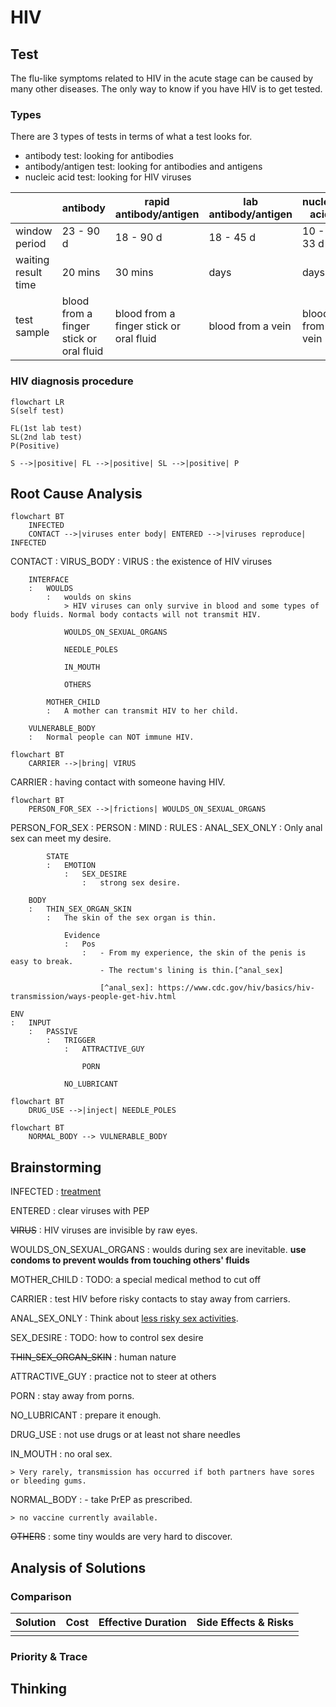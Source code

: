 # HIV

## Test
[problem overview]: #
[a problem can be of services or env of a system]: #

The flu-like symptoms related to HIV in the acute stage can be caused by many other diseases. The only way to know if you have HIV is to get tested.

### Types

There are 3 types of tests in terms of what a test looks for.
- antibody test: looking for antibodies
- antibody/antigen test: looking for antibodies and antigens
- nucleic acid test: looking for HIV viruses

| | antibody | rapid antibody/antigen | lab antibody/antigen | nucleic acid |
| --- | --- | --- | --- | --- |
| window period | 23 - 90 d | 18 - 90 d | 18 - 45 d | 10 - 33 d |
| waiting result time | 20 mins | 30 mins | days | days |
| test sample | blood from a finger stick or oral fluid | blood from a finger stick or oral fluid | blood from a vein | blood from a vein |

### HIV diagnosis procedure

```mermaid
flowchart LR
S(self test)

FL(1st lab test)
SL(2nd lab test)
P(Positive)

S -->|positive| FL -->|positive| SL -->|positive| P
```

## Root Cause Analysis
[backward cause reasoning for general problems]: #
[recursive trouble shooting for engineering problems to an atomic level (build hypothesis, use evidence (examination  + unit tests))]: #

```mermaid
flowchart BT
    INFECTED
    CONTACT -->|viruses enter body| ENTERED -->|viruses reproduce| INFECTED
```
CONTACT
:   VIRUS_BODY
    :   VIRUS
        :   the existence of HIV viruses

        INTERFACE
        :   WOULDS
            :   woulds on skins
                > HIV viruses can only survive in blood and some types of body fluids. Normal body contacts will not transmit HIV.

                WOULDS_ON_SEXUAL_ORGANS

                NEEDLE_POLES

                IN_MOUTH

                OTHERS

            MOTHER_CHILD
            :   A mother can transmit HIV to her child.

        VULNERABLE_BODY
        :   Normal people can NOT immune HIV.

```mermaid
flowchart BT
    CARRIER -->|bring| VIRUS
```
CARRIER
:   having contact with someone having HIV.

```mermaid
flowchart BT
    PERSON_FOR_SEX -->|frictions| WOULDS_ON_SEXUAL_ORGANS
```
PERSON_FOR_SEX
:   PERSON
    :   MIND
        :   RULES
            :   ANAL_SEX_ONLY
                :   Only anal sex can meet my desire.

            STATE
            :   EMOTION
                :   SEX_DESIRE
                    :   strong sex desire.

        BODY
        :   THIN_SEX_ORGAN_SKIN
            :   The skin of the sex organ is thin.
                
                Evidence
                :   Pos
                    :   - From my experience, the skin of the penis is easy to break.
                        - The rectum's lining is thin.[^anal_sex]

                        [^anal_sex]: https://www.cdc.gov/hiv/basics/hiv-transmission/ways-people-get-hiv.html

    ENV
    :   INPUT
        :   PASSIVE
            :   TRIGGER
                :   ATTRACTIVE_GUY
                    
                    PORN

                NO_LUBRICANT

```mermaid
flowchart BT
    DRUG_USE -->|inject| NEEDLE_POLES
```

```mermaid
flowchart BT
    NORMAL_BODY --> VULNERABLE_BODY
```

## Brainstorming
[removal of touchable physical objects is applicable]: #
[replacement V.S repair. Localize the problem to an atomic level where fixing it components is more expensive than replacing it as a whole]: #

INFECTED
:   [treatment](https://www.cdc.gov/hiv/basics/livingwithhiv/index.html)

ENTERED
:   clear viruses with PEP

~~VIRUS~~
:   HIV viruses are invisible by raw eyes.

WOULDS_ON_SEXUAL_ORGANS
:   woulds during sex are inevitable. **use condoms to prevent woulds from touching others' fluids**

MOTHER_CHILD
:   TODO: a special medical method to cut off

CARRIER
:   test HIV before risky contacts to stay away from carriers.

ANAL_SEX_ONLY
:   Think about [less risky sex activities](/Learning/biology/physiology/diseases/STDs/HIV/HIV.md#risky-activities).

SEX_DESIRE
:   TODO: how to control sex desire

~~THIN_SEX_ORGAN_SKIN~~
:   human nature

ATTRACTIVE_GUY
:   practice not to steer at others

PORN
:   stay away from porns.

NO_LUBRICANT
:   prepare it enough.

DRUG_USE
:   not use drugs or at least not share needles

IN_MOUTH
:   no oral sex.

    > Very rarely, transmission has occurred if both partners have sores or bleeding gums.

NORMAL_BODY
:   - take PrEP as prescribed.

    > no vaccine currently available.

~~OTHERS~~
:    some tiny woulds are very hard to discover.

## Analysis of Solutions

### Comparison
| Solution | Cost | Effective Duration | Side Effects & Risks |
| --- | --- | --- | --- |
|||||

### Priority & Trace
[try from treatments to prevention based on time bound]: #

## Thinking
[Lessons learned from this experience]: #

